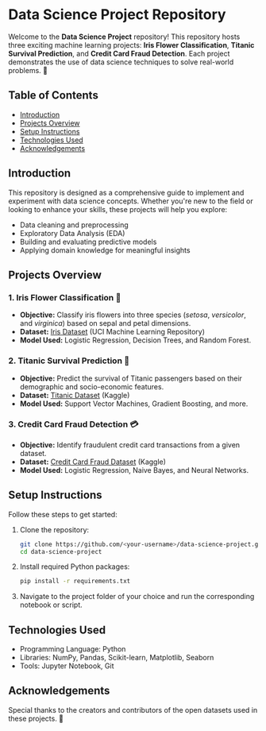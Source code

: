 # Data Science Project Repository

Welcome to the **Data Science Project** repository! This repository hosts three exciting machine learning projects: **Iris Flower Classification**, **Titanic Survival Prediction**, and **Credit Card Fraud Detection**. Each project demonstrates the use of data science techniques to solve real-world problems. 🚀

## Table of Contents
- [Introduction](#introduction)
- [Projects Overview](#projects-overview)
- [Setup Instructions](#setup-instructions)
- [Technologies Used](#technologies-used)
- [Acknowledgements](#acknowledgements)

## Introduction

This repository is designed as a comprehensive guide to implement and experiment with data science concepts. Whether you're new to the field or looking to enhance your skills, these projects will help you explore:
- Data cleaning and preprocessing
- Exploratory Data Analysis (EDA)
- Building and evaluating predictive models
- Applying domain knowledge for meaningful insights

## Projects Overview

### 1. Iris Flower Classification 🌸
- **Objective:** Classify iris flowers into three species (_setosa_, _versicolor_, and _virginica_) based on sepal and petal dimensions.
- **Dataset:** [Iris Dataset](https://archive.ics.uci.edu/ml/datasets/iris) (UCI Machine Learning Repository)
- **Model Used:** Logistic Regression, Decision Trees, and Random Forest.

### 2. Titanic Survival Prediction 🚢
- **Objective:** Predict the survival of Titanic passengers based on their demographic and socio-economic features.
- **Dataset:** [Titanic Dataset](https://www.kaggle.com/c/titanic/data) (Kaggle)
- **Model Used:** Support Vector Machines, Gradient Boosting, and more.

### 3. Credit Card Fraud Detection 💳
- **Objective:** Identify fraudulent credit card transactions from a given dataset.
- **Dataset:** [Credit Card Fraud Dataset](https://www.kaggle.com/mlg-ulb/creditcardfraud) (Kaggle)
- **Model Used:** Logistic Regression, Naive Bayes, and Neural Networks.

## Setup Instructions

Follow these steps to get started:

1. Clone the repository:
   ```bash
   git clone https://github.com/<your-username>/data-science-project.git
   cd data-science-project
   ```

2. Install required Python packages:
   ```bash
   pip install -r requirements.txt
   ```

3. Navigate to the project folder of your choice and run the corresponding notebook or script.

## Technologies Used

- Programming Language: Python
- Libraries: NumPy, Pandas, Scikit-learn, Matplotlib, Seaborn
- Tools: Jupyter Notebook, Git

## Acknowledgements

Special thanks to the creators and contributors of the open datasets used in these projects. 🎉


